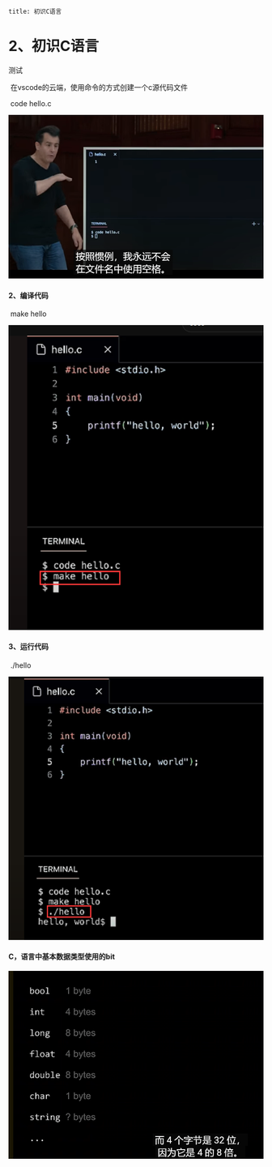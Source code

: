 ```
title: 初识C语言
```



# 2、初识C语言



测试

​	在vscode的云端，使用命令的方式创建一个c源代码文件

​		code hello.c

![1716037182463](../.vuepress/public/images/1716037182463.png)





#### 2、编译代码

​		make hello   

![1716037424903](../.vuepress/public/images/1716037424903.png)







#### 3、运行代码

​	./hello

![1716037494320](../.vuepress/public/images/1716037494320.png)



#### 		C，语言中基本数据类型使用的bit



![1716107341305](../.vuepress/public/images/1716107341305.png)





















































